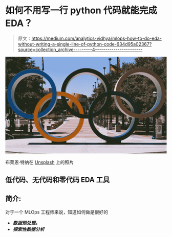 # 如何不用写一行 python 代码就能完成 EDA？

> 原文：<https://medium.com/analytics-vidhya/mlops-how-to-do-eda-without-writing-a-single-line-of-python-code-634d95a02367?source=collection_archive---------4----------------------->

![](img/49d83e8c573eea98bc95c6e3004e8297.png)

布莱恩·特纳在 [Unsplash](https://unsplash.com?utm_source=medium&utm_medium=referral) 上的照片

## 低代码、无代码和零代码 EDA 工具

## 简介:

对于一个 MLOps 工程师来说，知道如何做是很好的

*   ***数据预处理。***
*   ***探索性数据分析***